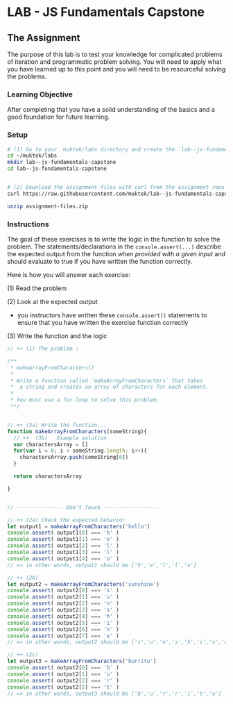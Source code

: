 # LAB - JS Fundamentals Capstone

## The Assignment

The purpose of this lab is to test your knowledge for complicated problems of iteration and programmatic problem solving. You will need to apply what you have learned up to this point and you will need to be resourceful solving the problems.

### Learning Objective

After completing that you have a solid understanding of the basics and a good foundation for future learning.

### Setup
```sh
# (1) Go to your  muktek/labs directory and create the `lab--js-fundamentals-capstone` folder for this assignment
cd ~/muktek/labs
mkdir lab--js-fundamentals-capstone
cd lab--js-fundamentals-capstone


# (2) Download the assignment-files with curl from the assignment repo and unzip
curl https://raw.githubusercontent.com/muktek/lab--js-fundamentals-capstone/master/assignment-files.zip > assignment-files.zip

unzip assignment-files.zip
```

### Instructions

The goal of these exercises is to write the logic in the function to solve the problem.   The statements/declarations in the `console.assert(...)` describe the expected output from the function *when provided with a given input* and should evaluate to true if you have written the function correctly.

Here is how you will answer each exercise:

(1) Read the problem

(2) Look at the expected output
- you instructors have written these `console.assert()` statements to ensure that you have written the exercise function correctly

(3) Write the function and the logic

```js
// ++ (1) The problem :

/**
 * makeArrayFromCharacters()
 *
 * Write a function called `makeArrayFromCharacters` that takes
 *  a string and creates an array of characters for each element.
 *
 * You must use a for-loop to solve this problem.
 **/


// ++ (3a) Write the function...
function makeArrayFromCharacters(someString){
  // ++  (3b)   Example solution
  var charactersArray = []
  for(var i = 0; i < someString.length; i++){
    charactersArray.push(someString[0])
  }

  return charactersArray

}


// --------------- Don't Touch ------------------

// ++ (2a) Check the expected behavior
let output1 = makeArrayFromCharacters('hello')
console.assert( output1[0] === 'h' )
console.assert( output1[1] === 'e' )
console.assert( output1[2] === 'l' )
console.assert( output1[3] === 'l' )
console.assert( output1[4] === 'o' )
// => in other words, output1 should be ['h','e','l','l','o']

// ++ (2b)
let output2 = makeArrayFromCharacters('sunshine')
console.assert( output2[0] === 's' )
console.assert( output2[1] === 'u' )
console.assert( output2[2] === 'n' )
console.assert( output2[3] === 's' )
console.assert( output2[4] === 'h' )
console.assert( output2[5] === 'i' )
console.assert( output2[6] === 'n' )
console.assert( output2[7] === 'e' )
// => in other words, output2 should be ['s','u','n','s','h','i','n','e']

// ++ (2c)
let output3 = makeArrayFromCharacters('burrito')
console.assert( output2[0] === 'b' )
console.assert( output2[1] === 'u' )
console.assert( output2[2] === 'r' )
console.assert( output2[5] === 't' )
// => in other words, output3 should be ['b','u','r','r','i','t','o']

```
